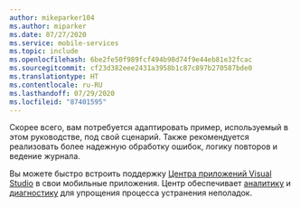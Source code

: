 ```yaml
---
author: mikeparker104
ms.author: miparker
ms.date: 07/27/2020
ms.service: mobile-services
ms.topic: include
ms.openlocfilehash: 6be2fe50f989fcf494b98d74f9e44eb81e32fcac
ms.sourcegitcommit: cf23d382eee2431a3958b1c87c897b270587bde0
ms.translationtype: HT
ms.contentlocale: ru-RU
ms.lasthandoff: 07/29/2020
ms.locfileid: "87401595"
---
```

Скорее всего, вам потребуется адаптировать пример, используемый в этом руководстве, под свой сценарий. Также рекомендуется реализовать более надежную обработку ошибок, логику повторов и ведение журнала. 

Вы можете быстро встроить поддержку [Центра приложений Visual Studio](https://appcenter.ms) в свои мобильные приложения. Центр обеспечивает [аналитику](https://docs.microsoft.com/appcenter/analytics) и [диагностику](https://docs.microsoft.com/appcenter/diagnostics/) для упрощения процесса устранения неполадок.
